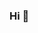 ### Hi 👋

<!--
**daukesnurmukhan/daukesnurmukhan** is a ✨ _special_ ✨ repository because its `README.md` (this file) appears on your GitHub profile.

Here are some ideas to get you started:

- 🔭 I’m currently working on Tractor.app
-->
